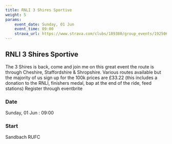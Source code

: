 ```yaml
---
title: RNLI 3 Shires Sportive 
weight: 5
params:
    event_date: Sunday, 01 Jun
    event_time: 09:00
    strava_url: https://www.strava.com/clubs/189380/group_events/1925069
---
```


## RNLI 3 Shires Sportive  

The 3 Shires is back, come and join me on this great event the route is through Cheshire, Staffordshire &amp; Shropshire.
Various routes available but the majority of us sign up for the 100k prices are £33.22 (this includes a donation to the RNLI, finishers medal, bap at the end of the ride, feed stations)
Register through eventbrite



### Date

Sunday, 01 Jun : 09:00

### Start

Sandbach RUFC


